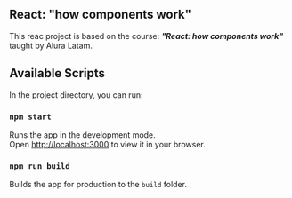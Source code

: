 ## React: "how components work" 

This reac project is based on the course: ***"React: how components work"*** taught by Alura Latam.

## Available Scripts

In the project directory, you can run:

### `npm start`

Runs the app in the development mode.\
Open [http://localhost:3000](http://localhost:3000) to view it in your browser.



### `npm run build`

Builds the app for production to the `build` folder.

